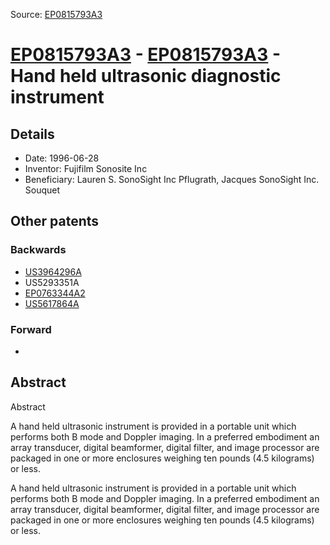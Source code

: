 Source: [EP0815793A3](https://patents.google.com/patent/EP0815793A3)

# [EP0815793A3](EP0815793A3.md) - [EP0815793A3](EP0815793A3.md) - Hand held ultrasonic diagnostic instrument

## Details

* Date: 1996-06-28
* Inventor: Fujifilm Sonosite Inc
* Beneficiary: Lauren S. SonoSight Inc Pflugrath, Jacques SonoSight Inc. Souquet

## Other patents

### Backwards
 * [US3964296A](US3964296A.md)
 * US5293351A
 * [EP0763344A2](EP0763344A2.md)
 * [US5617864A](US5617864A.md)
### Forward
 * 
## Abstract

Abstract

A hand held ultrasonic instrument is provided in
a portable unit which performs both B mode and
Doppler imaging. In a preferred embodiment an array
transducer, digital beamformer, digital filter, and
image processor are packaged in one or more
enclosures weighing ten pounds (4.5 kilograms) or
less.



A hand held ultrasonic instrument is provided in
a portable unit which performs both B mode and
Doppler imaging. In a preferred embodiment an array
transducer, digital beamformer, digital filter, and
image processor are packaged in one or more
enclosures weighing ten pounds (4.5 kilograms) or
less.